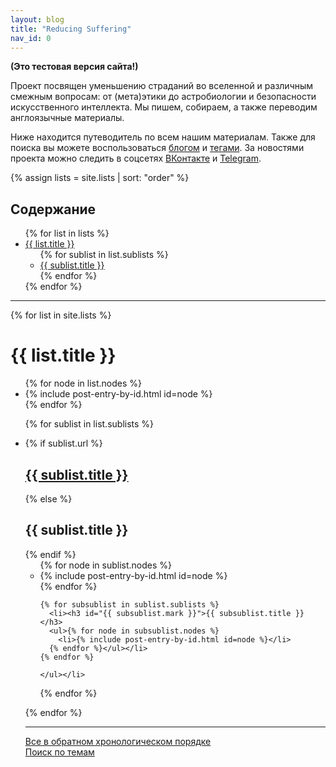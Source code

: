 ```yaml
---
layout: blog
title: "Reducing Suffering"
nav_id: 0
---
```

**(Это тестовая версия сайта!)**

Проект посвящен уменьшению страданий во вселенной и различным смежным вопросам: от (мета)этики до астробиологии и безопасности искусственного интеллекта. Мы пишем, собираем, а также переводим англоязычные материалы.

Ниже находится путеводитель по всем нашим материалам. Также для поиска вы можете воспользоваться [блогом](blog.html) и [тегами](tags.html). За новостями проекта можно следить в соцсетях <a href="https://vk.com/reducing_suffering">ВКонтакте</a> и <a href="https://t.me/reducing_suffering">Telegram</a>.

{% assign lists = site.lists | sort: "order" %}

<div class="contents">
  <h2>Содержание</h2>
  <ul>
    {% for list in lists %}
    <li><a href="#{{ list.mark }}">{{ list.title }}</a>
      <ul class="ulcirc">{% for sublist in list.sublists %}
        <li><a href="#{{ sublist.mark }}{{ sublist.url }}">{{ sublist.title }}</a>
		</li>
      {% endfor %}</ul>
	</li>{% endfor %}
  </ul>
</div>

---

{% for list in site.lists %}
  <h1 id="{{ list.mark }}">{{ list.title }}</h1>
  <ul>{% for node in list.nodes %}
    <li>{% include post-entry-by-id.html id=node %}</li>
  {% endfor %}
  
  {% for sublist in list.sublists %}
    <li>{% if sublist.url %}<h2><a href="#{{ sublist.url }}">{{ sublist.title }}</a></h2>{% else %}<h2 id="{{ sublist.mark }}">{{ sublist.title }}</h2>{% endif %}
    <ul>{% for node in sublist.nodes %}
      <li>{% include post-entry-by-id.html id=node %}</li>
    {% endfor %}
	
	{% for subsublist in sublist.sublists %}
      <li><h3 id="{{ subsublist.mark }}">{{ subsublist.title }}</h3>
      <ul>{% for node in subsublist.nodes %}
        <li>{% include post-entry-by-id.html id=node %}</li>
      {% endfor %}</ul></li>
    {% endfor %}
	
	</ul></li>
  {% endfor %}
  
  </ul>
{% endfor %}

---

[Все в обратном хронологическом порядке](blog.html)<br>
[Поиск по темам](tags.html)